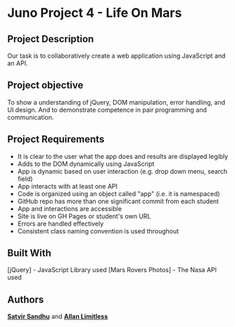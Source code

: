 # Juno Project 4 - Life On Mars 


## Project Description

Our task is to collaboratively create a web application using JavaScript and an API.

## Project objective

To show a understanding of jQuery, DOM manipulation, error handling, and UI design. And to demonstrate competence in pair programming and communication.

## Project Requirements

- It is clear to the user what the app does and results are displayed legibly
- Adds to the DOM dynamically using JavaScript
- App is dynamic based on user interaction (e.g. drop down menu, search field)
- App interacts with at least one API
- Code is organized using an object called "app" (i.e. it is namespaced)
- GitHub repo has more than one significant commit from each student
- App and interactions are accessible
- Site is live on GH Pages or student's own URL
- Errors are handled effectively
- Consistent class naming convention is used throughout

## Built With

[jQuery] - JavaScript Library used
[Mars Rovers Photos] - The Nasa API used

## Authors

 [**Satvir Sandhu**](https://github.com/satv1r) and [**Allan Limitless**](https://github.com/AllanLimitless) 
